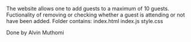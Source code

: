 The website allows one to add guests to a maximum of 10 guests. Fuctionality of removing or checking whether a guest is attending or not have been added.
Folder contains:
    index.html
    index.js
    style.css

Done by Alvin Muthomi
